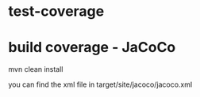 # test-coverage

# build coverage - JaCoCo

mvn clean install

you can find the xml file in target/site/jacoco/jacoco.xml

